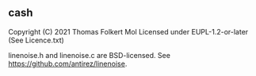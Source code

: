 ## cash

Copyright (C) 2021 Thomas Folkert Mol
Licensed under EUPL-1.2-or-later (See Licence.txt)

linenoise.h and linenoise.c are BSD-licensed. See https://github.com/antirez/linenoise.
